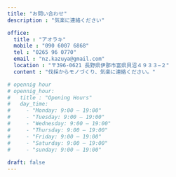 ```yaml
---
title: "お問い合わせ"
description : "気楽に連絡ください"

office:
  title : "アオラキ"
  mobile : "090 6007 6868"
  tel : "0265 96 0770"
  email : "nz.kazuya@gmail.com"
  location : "〒396-0621 長野県伊那市富県貝沼４９３３−２"
  content : "伐採からモノづくり、気楽に連絡ください。"

# opennig hour
# opennig_hour:
#   title : "Opening Hours"
#   day_time:
#     - "Monday: 9:00 – 19:00"
#     - "Tuesday: 9:00 – 19:00"
#     - "Wednesday: 9:00 – 19:00"
#     - "Thursday: 9:00 – 19:00"
#     - "Friday: 9:00 – 19:00"
#     - "Saturday: 9:00 – 19:00"
#     - "sunday: 9:00 – 19:00"
    
draft: false
---
```

